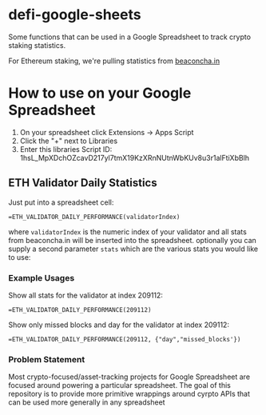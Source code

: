 # defi-google-sheets

Some functions that can be used in a Google Spreadsheet to track crypto staking statistics.

For Ethereum staking, we're pulling statistics from [beaconcha.in](https://beaconcha.in)

# How to use on your Google Spreadsheet

1. On your spreadsheet click Extensions -> Apps Script
1. Click the "+" next to Libraries
1. Enter this libraries Script ID: 1hsL\_MpXDchOZcavD217yl7tmX19KzXRnNUtnWbKUv8u3r1alFtiXbBlh

## ETH Validator Daily Statistics

Just put into a spreadsheet cell:

```
=ETH_VALIDATOR_DAILY_PERFORMANCE(validatorIndex)
```

where `validatorIndex` is the numeric index of your validator and all stats from beaconcha.in will be inserted into the spreadsheet.  optionally you can supply a second parameter `stats` which are the various stats you would like to use:

### Example Usages

Show all stats for the validator at index 209112:

```
=ETH_VALIDATOR_DAILY_PERFORMANCE(209112)
```

Show only missed blocks and day for the validator at index 209112:

```
=ETH_VALIDATOR_DAILY_PERFORMANCE(209112, {"day","missed_blocks'})
```

### Problem Statement

Most crypto-focused/asset-tracking projects for Google Spreadsheet are focused around powering a particular spreadsheet.  The goal of this repository is to provide more primitive wrappings around cyrpto APIs that can be used more generally in any spreadsheet

